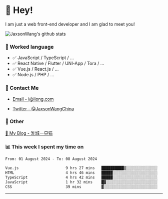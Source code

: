 # 👋 Hey!

I am just a web front-end developer and I am glad to meet you!

![JaxsonWang's github stats](https://github-readme-stats.vercel.app/api?username=JaxsonWang&&show_icons=true&&title_color=1abc9c&&icon_color=1abc9c)


### 📝 Worked language

- ✅ JavaScript / TypeScript / ...
- ✅ React Native / Flutter / UNI-App / Tora / ...
- ✅ Vue.js / React.js / ...
- ✅ Node.js / PHP / ...

### 📮 Contact Me

- [Email - i@iiong.com](mailto:i@iiong.com)

- [Twitter - @JaxsonWangChina](https://twitter.com/JaxsonWangChina)

### 🤪 Other

[📌 My Blog - 淮城一只猫](https://iiong.com)

### 📊 This week I spent my time on

<!--START_SECTION:waka-->

```txt
From: 01 August 2024 - To: 08 August 2024

Vue.js                     9 hrs 27 mins   ██████████▒░░░░░░░░░░░░░░   40.90 %
HTML                       4 hrs 46 mins   █████░░░░░░░░░░░░░░░░░░░░   20.66 %
TypeScript                 4 hrs 42 mins   █████░░░░░░░░░░░░░░░░░░░░   20.34 %
JavaScript                 1 hr 32 mins    █▓░░░░░░░░░░░░░░░░░░░░░░░   06.66 %
CSS                        39 mins         ▓░░░░░░░░░░░░░░░░░░░░░░░░   02.84 %
```

<!--END_SECTION:waka-->

---
